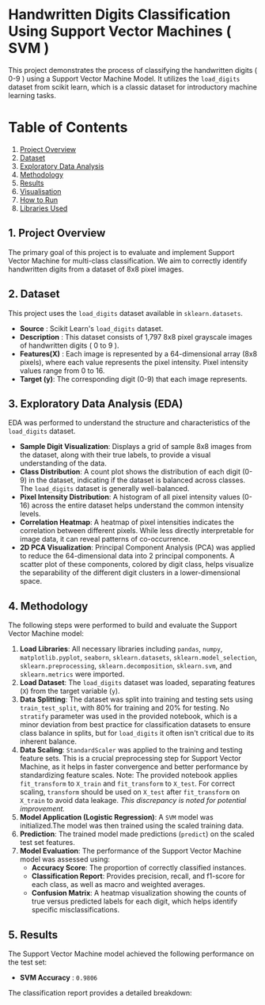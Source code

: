 # Handwritten Digits Classification Using Support Vector Machines ( SVM )
 This project demonstrates the process of classifying the handwritten digits ( 0-9 ) using a Support Vector Machine Model. It utilizes the `load_digits` dataset from scikit learn, which is a classic dataset for introductory machine learning tasks.

# Table of Contents

1. [Project Overview](#project-overview)
2. [Dataset](#dataset)
3. [Exploratory Data Analysis](#exploratory-data-analysis)
4. [Methodology](#methodology)
5. [Results](#results)
6. [Visualisation](#visualisation)
7. [How to Run](#how-to-run)
8. [Libraries Used](#libraries-used)

## 1. Project Overview 
The primary goal of this project is to evaluate and implement Support Vector Machine for multi-class classification. We aim to correctly identify handwritten digits from a dataset of 8x8 pixel images. 

## 2. Dataset
This project uses the `load_digits` dataset available in `sklearn.datasets`.
* **Source** : Scikit Learn's `load_digits` dataset.
* **Description** : This dataset consists of 1,797 8x8 pixel grayscale images of handwritten digits ( 0 to 9 ).
* **Features(X)** :  Each image is represented by a 64-dimensional array (8x8 pixels), where each value represents the pixel intensity. Pixel intensity values range from 0 to 16.
* **Target (y)**: The corresponding digit (0-9) that each image represents.

## 3. Exploratory Data Analysis (EDA)

EDA was performed to understand the structure and characteristics of the `load_digits` dataset.

* **Sample Digit Visualization**: Displays a grid of sample 8x8 images from the dataset, along with their true labels, to provide a visual understanding of the data.
* **Class Distribution**: A count plot shows the distribution of each digit (0-9) in the dataset, indicating if the dataset is balanced across classes. The `load_digits` dataset is generally well-balanced.
* **Pixel Intensity Distribution**: A histogram of all pixel intensity values (0-16) across the entire dataset helps understand the common intensity levels.
* **Correlation Heatmap**: A heatmap of pixel intensities indicates the correlation between different pixels. While less directly interpretable for image data, it can reveal patterns of co-occurrence.
* **2D PCA Visualization**: Principal Component Analysis (PCA) was applied to reduce the 64-dimensional data into 2 principal components. A scatter plot of these components, colored by digit class, helps visualize the separability of the different digit clusters in a lower-dimensional space.

## 4. Methodology

The following steps were performed to build and evaluate the Support Vector Machine model:

1.  **Load Libraries**: All necessary libraries including `pandas`, `numpy`, `matplotlib.pyplot`, `seaborn`, `sklearn.datasets`, `sklearn.model_selection`, `sklearn.preprocessing`, `sklearn.decomposition`, `sklearn.svm`, and `sklearn.metrics` were imported.
2.  **Load Dataset**: The `load_digits` dataset was loaded, separating features (`X`) from the target variable (`y`).
3.  **Data Splitting**: The dataset was split into training and testing sets using `train_test_split`, with 80% for training and 20% for testing. No `stratify` parameter was used in the provided notebook, which is a minor deviation from best practice for classification datasets to ensure class balance in splits, but for `load_digits` it often isn't critical due to its inherent balance.
4.  **Data Scaling**: `StandardScaler` was applied to the training and testing feature sets. This is a crucial preprocessing step for Support Vector Machine, as it helps in faster convergence and better performance by standardizing feature scales. Note: The provided notebook applies `fit_transform` to `X_train` and `fit_transform` to `X_test`. For correct scaling, `transform` should be used on `X_test` after `fit_transform` on `X_train` to avoid data leakage. *This discrepancy is noted for potential improvement.*
5.  **Model Application (Logistic Regression)**: A `SVM` model was initialized.The model was then trained using the scaled training data.
6.  **Prediction**: The trained model made predictions (`predict`) on the scaled test set features.
7.  **Model Evaluation**: The performance of the Support Vector Machine model was assessed using:
    * **Accuracy Score**: The proportion of correctly classified instances.
    * **Classification Report**: Provides precision, recall, and f1-score for each class, as well as macro and weighted averages.
    * **Confusion Matrix**: A heatmap visualization showing the counts of true versus predicted labels for each digit, which helps identify specific misclassifications.
  
## 5. Results

The Support Vector Machine model achieved the following performance on the test set:
* **SVM Accuracy** : `0.9806`

The classification report provides a detailed breakdown:
